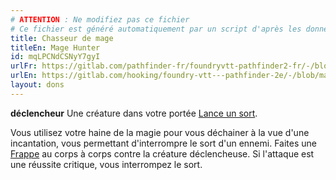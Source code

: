 ```yaml
---
# ATTENTION : Ne modifiez pas ce fichier
# Ce fichier est généré automatiquement par un script d'après les données du module Foundry VTT officiel et de sa traduction
title: Chasseur de mage
titleEn: Mage Hunter
id: mqLPCNdCSNyY7gyI
urlFr: https://gitlab.com/pathfinder-fr/foundryvtt-pathfinder2-fr/-/blob/master/data/feats/mqLPCNdCSNyY7gyI.htm
urlEn: https://gitlab.com/hooking/foundry-vtt---pathfinder-2e/-/blob/master/packs/data/feats.db/mage-hunter.json
layout: dons
---
```

**déclencheur** Une créature dans votre portée [Lance un sort](../actions/lancer-un-sort.html).

Vous utilisez votre haine de la magie pour vous déchainer à la vue d'une incantation, vous permettant d'interrompre le sort d'un ennemi. Faites une [Frappe](../actions/frapper.html) au corps à corps contre la créature déclencheuse. Si l'attaque est une réussite critique, vous interrompez le sort.
